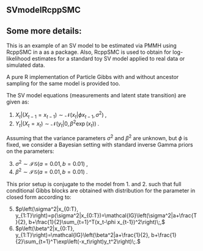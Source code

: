 ## SVmodelRcppSMC

## Some more details:
This is an example of an SV model to be estimated via PMMH using RcppSMC in a
as a package. Also, RcppSMC is used to obtain for log-likelihood estimates 
for a standard toy SV model applied to real data or simulated data.

A pure R implementation of Particle Gibbs with and without ancestor sampling for
the same model is provided too.

The SV model equations (measurements and latent state transition) are given as:

1. $X_t|(X_{t-1} = x_{t-1})\sim\mathcal{N}\left(x_t|\phi x_{t-1}, \sigma^2\right)\;,$
2. $Y_t|(X_t = x_t) \sim \mathcal{N}\left(y_t|0, \beta^2\exp(x_t)\right)\;.$

Assuming that the variance parameters $\sigma^2$ and $\beta^2$ are unknown, but
$\phi$ is fixed, we consider a Bayesian setting with standard inverse Gamma 
priors on the parameters:

3. $\sigma^2\sim\mathcal{IG}(a=0.01, b=0.01)\;,$
4. $\beta^2\sim\mathcal{IG}(a=0.01, b=0.01)\;.$

This prior setup is conjugate to the model from 1. and 2. such that full 
conditional Gibbs blocks are obtained with distribution for the parameter in 
closed form according to:

5. $p\left(\sigma^2|x_{0:T}, y_{1:T}\right)=p(\sigma^2|x_{0:T})=\mathcal{IG}\left(\sigma^2|a+\frac{T}{2}, b+\frac{1}{2}\sum_{t=1}^T(x_t-\phi x_{t-1})^2\right)\;,$
6. $p\left(\beta^2|x_{0:T}, y_{1:T}\right)=\mathcal{IG}\left(\beta^2|a+\frac{1}{2}, b+\frac{1}{2}\sum_{t=1}^T\exp\left(-x_t\right)y_t^2\right)\;.$